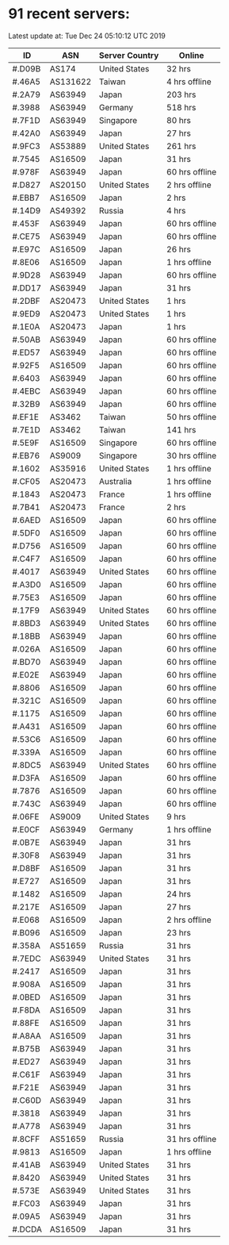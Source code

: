 # 91 recent servers:

Latest update at: Tue Dec 24 05:10:12 UTC 2019

| ID | ASN | Server Country | Online |
| -- | --- | -------------- | ------ |
| #.D09B | AS174 | United States | 32 hrs |
| #.46A5 | AS131622 | Taiwan | 4 hrs offline |
| #.2A79 | AS63949 | Japan | 203 hrs |
| #.3988 | AS63949 | Germany | 518 hrs |
| #.7F1D | AS63949 | Singapore | 80 hrs |
| #.42A0 | AS63949 | Japan | 27 hrs |
| #.9FC3 | AS53889 | United States | 261 hrs |
| #.7545 | AS16509 | Japan | 31 hrs |
| #.978F | AS63949 | Japan | 60 hrs offline |
| #.D827 | AS20150 | United States | 2 hrs offline |
| #.EBB7 | AS16509 | Japan | 2 hrs |
| #.14D9 | AS49392 | Russia | 4 hrs |
| #.453F | AS63949 | Japan | 60 hrs offline |
| #.CE75 | AS63949 | Japan | 60 hrs offline |
| #.E97C | AS16509 | Japan | 26 hrs |
| #.8E06 | AS16509 | Japan | 1 hrs offline |
| #.9D28 | AS63949 | Japan | 60 hrs offline |
| #.DD17 | AS63949 | Japan | 31 hrs |
| #.2DBF | AS20473 | United States | 1 hrs |
| #.9ED9 | AS20473 | United States | 1 hrs |
| #.1E0A | AS20473 | Japan | 1 hrs |
| #.50AB | AS63949 | Japan | 60 hrs offline |
| #.ED57 | AS63949 | Japan | 60 hrs offline |
| #.92F5 | AS16509 | Japan | 60 hrs offline |
| #.6403 | AS63949 | Japan | 60 hrs offline |
| #.4EBC | AS63949 | Japan | 60 hrs offline |
| #.32B9 | AS63949 | Japan | 60 hrs offline |
| #.EF1E | AS3462 | Taiwan | 50 hrs offline |
| #.7E1D | AS3462 | Taiwan | 141 hrs |
| #.5E9F | AS16509 | Singapore | 60 hrs offline |
| #.EB76 | AS9009 | Singapore | 30 hrs offline |
| #.1602 | AS35916 | United States | 1 hrs offline |
| #.CF05 | AS20473 | Australia | 1 hrs offline |
| #.1843 | AS20473 | France | 1 hrs offline |
| #.7B41 | AS20473 | France | 2 hrs |
| #.6AED | AS16509 | Japan | 60 hrs offline |
| #.5DF0 | AS16509 | Japan | 60 hrs offline |
| #.D756 | AS16509 | Japan | 60 hrs offline |
| #.C4F7 | AS16509 | Japan | 60 hrs offline |
| #.4017 | AS63949 | United States | 60 hrs offline |
| #.A3D0 | AS16509 | Japan | 60 hrs offline |
| #.75E3 | AS16509 | Japan | 60 hrs offline |
| #.17F9 | AS63949 | United States | 60 hrs offline |
| #.8BD3 | AS63949 | United States | 60 hrs offline |
| #.18BB | AS63949 | Japan | 60 hrs offline |
| #.026A | AS16509 | Japan | 60 hrs offline |
| #.BD70 | AS63949 | Japan | 60 hrs offline |
| #.E02E | AS63949 | Japan | 60 hrs offline |
| #.8806 | AS16509 | Japan | 60 hrs offline |
| #.321C | AS16509 | Japan | 60 hrs offline |
| #.1175 | AS16509 | Japan | 60 hrs offline |
| #.A431 | AS16509 | Japan | 60 hrs offline |
| #.53C6 | AS16509 | Japan | 60 hrs offline |
| #.339A | AS16509 | Japan | 60 hrs offline |
| #.8DC5 | AS63949 | United States | 60 hrs offline |
| #.D3FA | AS16509 | Japan | 60 hrs offline |
| #.7876 | AS16509 | Japan | 60 hrs offline |
| #.743C | AS63949 | Japan | 60 hrs offline |
| #.06FE | AS9009 | United States | 9 hrs |
| #.E0CF | AS63949 | Germany | 1 hrs offline |
| #.0B7E | AS63949 | Japan | 31 hrs |
| #.30F8 | AS63949 | Japan | 31 hrs |
| #.D8BF | AS16509 | Japan | 31 hrs |
| #.E727 | AS16509 | Japan | 31 hrs |
| #.1482 | AS16509 | Japan | 24 hrs |
| #.217E | AS16509 | Japan | 27 hrs |
| #.E068 | AS16509 | Japan | 2 hrs offline |
| #.B096 | AS16509 | Japan | 23 hrs |
| #.358A | AS51659 | Russia | 31 hrs |
| #.7EDC | AS63949 | United States | 31 hrs |
| #.2417 | AS16509 | Japan | 31 hrs |
| #.908A | AS16509 | Japan | 31 hrs |
| #.0BED | AS16509 | Japan | 31 hrs |
| #.F8DA | AS16509 | Japan | 31 hrs |
| #.88FE | AS16509 | Japan | 31 hrs |
| #.A8AA | AS16509 | Japan | 31 hrs |
| #.B75B | AS63949 | Japan | 31 hrs |
| #.ED27 | AS63949 | Japan | 31 hrs |
| #.C61F | AS63949 | Japan | 31 hrs |
| #.F21E | AS63949 | Japan | 31 hrs |
| #.C60D | AS63949 | Japan | 31 hrs |
| #.3818 | AS63949 | Japan | 31 hrs |
| #.A778 | AS63949 | Japan | 31 hrs |
| #.8CFF | AS51659 | Russia | 31 hrs offline |
| #.9813 | AS16509 | Japan | 1 hrs offline |
| #.41AB | AS63949 | United States | 31 hrs |
| #.8420 | AS63949 | United States | 31 hrs |
| #.573E | AS63949 | United States | 31 hrs |
| #.FC03 | AS63949 | Japan | 31 hrs |
| #.09A5 | AS63949 | Japan | 31 hrs |
| #.DCDA | AS16509 | Japan | 31 hrs |

